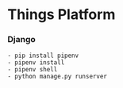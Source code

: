 # Things Platform

### Django

    - pip install pipenv
    - pipenv install
    - pipenv shell
    - python manage.py runserver
